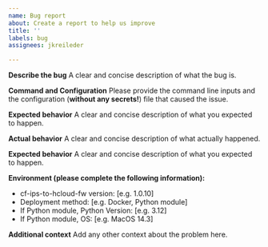 ```yaml
---
name: Bug report
about: Create a report to help us improve
title: ''
labels: bug
assignees: jkreileder

---
```


**Describe the bug**
A clear and concise description of what the bug is.

**Command and Configuration**
Please provide the command line inputs and the
configuration (**without any secrets!**) file that caused the issue.

**Expected behavior**
A clear and concise description of what you expected to happen.

**Actual behavior**
A clear and concise description of what actually happened.

**Expected behavior**
A clear and concise description of what you expected to happen.

**Environment (please complete the following information):**
 - cf-ips-to-hcloud-fw version: [e.g. 1.0.10]
 - Deployment method: [e.g. Docker, Python module]
 - If Python module, Python Version: [e.g. 3.12]
 - If Python module, OS: [e.g. MacOS 14.3]

**Additional context**
Add any other context about the problem here.
